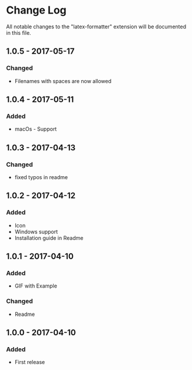 # Change Log
All notable changes to the "latex-formatter" extension will be documented in this file.

## 1.0.5 - 2017-05-17
### Changed
- Filenames with spaces are now allowed

## 1.0.4 - 2017-05-11
### Added
- macOs - Support

## 1.0.3 - 2017-04-13
### Changed
- fixed typos in readme

## 1.0.2 - 2017-04-12
### Added
- Icon
- Windows support
- Installation guide in Readme

## 1.0.1 - 2017-04-10
### Added
- GIF with Example
### Changed
- Readme

## 1.0.0 - 2017-04-10
### Added
- First release